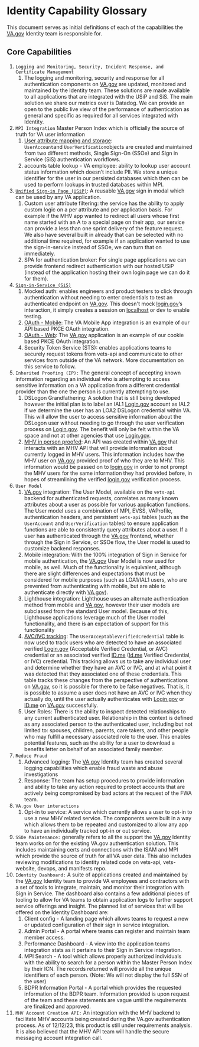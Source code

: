 # Identity Capability Glossary

This document serves as initial definitions of each of the capabilities the [VA.gov](http://va.gov/) Identity team is responsible for.

## Core Capabilities

1. `Logging and Monitoring, Security, Incident Response, and Certificate Management`
    1. The logging and monitoring, security and response for all authentication components on [VA.gov](http://va.gov/) are updated, monitored and maintained by the Identity team. These solutions are made available to all applications that are integrated with the USiP and SiS. The main solution we share our metrics over is Datadog. We can provide an open to the public live view of the performance of authentication as general and specific as required for all services integrated with Identity.
2. `MPI Integration` Master Person Index which is officially the source of truth for VA user information
    1. [User attribute mapping and storage](https://github.com/department-of-veterans-affairs/va.gov-team/blob/master/products/identity/Design%20Documents/UserAccount_Attributes.md): `UserAccount`and `UserVerification`objects are created and maintained from two different methods, Single Sign-On (SSOe) and Sign in Service (SiS) authentication workflows.
    2. accounts table lookup - VA employee: ability to lookup user account status information which doesn’t include PII. We store a unique identifier for the user in our persisted databases which then can be used to perform lookups in trusted databases within MPI.
3. [`Unified Sign-in Page (USiP)`](https://github.com/department-of-veterans-affairs/va.gov-team/blob/master/products/identity/Design%20Documents/Unified%20Sign%20In%20Pages/README.md): A reusable [VA.gov](http://va.gov/) sign in modal which can be used by any VA application.
    1. Custom user attribute filtering: the service has the ability to apply custom logic on a per attribute and per application basis. For example if the MHV app wanted to redirect all users whose first name started with an A to a special page on their app, our service can provide a less than one sprint delivery of the feature request. We also have several built in already that can be selected with no additional time required, for example if an application wanted to use the sign-in-service instead of SSOe, we can turn that on immediately.
    2. SPA for authentication broker: For single page applications we can provide frontend redirect authentication with our hosted USiP (instead of the application hosting their own login page we can do it for them).
4. [`Sign-in-Service (SiS)`](https://github.com/department-of-veterans-affairs/va.gov-team/blob/master/products/identity/Sign-In%20Service/readme.md)
    1. Mocked auth: enables engineers and product testers to click through authentication without needing to enter credentials to test an authenticated endpoint on [VA.gov](http://va.gov/). This doesn't mock [login.gov](http://login.gov/)’s interaction, it simply creates a session on [localhost](http://localhost/) or dev to enable testing.
    2. [OAuth - Mobile](https://github.com/department-of-veterans-affairs/va.gov-team/blob/master/products/identity/Sign-In%20Service/auth_flows/mobile_oauth.md): The VA Mobile App integration is an example of our API based PKCE OAuth integration.
    3. [OAuth - Web](https://github.com/department-of-veterans-affairs/va.gov-team/blob/master/products/identity/Sign-In%20Service/auth_flows/web_oauth.md): The [VA.gov](http://va.gov/) application is an example of our cookie based PKCE OAuth integration.
    4. Security Token Service (STS): enables applications teams to securely request tokens from vets-api and communicate to other services from outside of the VA network. More documentation on this service to follow.
5. `Inherited Proofing (IP):` The general concept of accepting known information regarding an individual who is attempting to access sensitive information on a VA application from a different credential provider than the one the person is currently attempting to use.
    1. DSLogon Grandfathering: A solution that is still being developed however the initial plan is to label an IAL1 [Login.gov](http://login.gov/) account as IAL2 if we determine the user has an LOA2 DSLogon credential within VA. This will allow the user to access sensitive information about the DSLogon user without needing to go through the user verification process on [Login.gov](http://login.gov/). The benefit will only be felt within the VA space and not at other agencies that use [Login.gov](http://login.gov/).
    2. [MHV in person proofed](https://github.com/department-of-veterans-affairs/va.gov-team/tree/master/products/identity/Inherited%20Proofing/MHV%20Inherited%20Proofing): An API was created within [VA.gov](http://va.gov/) that interacts with an MHV API that will provide information about currently logged in MHV users. This information includes how the MHV user on [VA.gov](http://va.gov/) provided proof of who they are to MHV. This information would be passed on to [login.gov](http://login.gov/) in order to not prompt the MHV users for the same information they had provided before, in hopes of streamlining the verified [login.gov](http://login.gov/) verification process.
6. `User Model`
    1. [VA.gov](http://va.gov/) integration: The User Model, available on the `vets-api` backend for authenticated requests, correlates as many known attributes about a user as possible for various application functions. The User model uses a combination of MPI, EVSS, VAProfile, authentication headers, and persistent `vets-api` tables (such as the `UserAccount` and `UserVerification` tables) to ensure application functions are able to consistently query attributes about a user. If a user has authenticated through the [VA.gov](http://va.gov/) frontend, whether through the Sign in Service, or SSOe flow, the User model is used to customize backend responses.
    2. Mobile integration: With the 100% integration of Sign in Service for mobile authentication, the [VA.gov](http://va.gov/) User Model is now used for mobile, as well. Much of the functionality is equivalent, although there are slight differences and expectations that must be considered for mobile purposes (such as LOA1/IAL1 users, who are prevented from authenticating with mobile, but are able to authenticate directly with [VA.gov](http://va.gov/)).
    3. Lighthouse integration: Lighthouse uses an alternate authentication method from mobile and [VA.gov](http://va.gov/), however their user models are subclassed from the standard User model. Because of this, Lighthouse applications leverage much of the User model functionality, and there is an expectation of support for this functionality
    4. [AVC/IVC tracking](https://github.com/department-of-veterans-affairs/va.gov-team/blob/master/products/identity/Design%20Documents/AVC_IVC_Logs.md): The `UserAcceptableVerifiedCredential` table is now used to track users who are detected to have an associated verified [Login.gov](http://login.gov/) (Acceptable Verified Credential, or AVC) credential or an associated verified [ID.me](http://id.me/) ([Id.me](http://id.me/) Verified Credential, or IVC) credential. This tracking allows us to take any individual user and determine whether they have an AVC or IVC, and at what point it was detected that they associated one of these credentials. This table tracks these changes from the perspective of authentications on [VA.gov](http://va.gov/), so it is possible for there to be false negatives. That is, it is possible to assume a user does not have an AVC or IVC when they actually do, until the user actually authenticates with [Login.gov](http://login.gov/) or [ID.me](http://id.me/) on [VA.gov](http://va.gov/) successfully.
    5. User Roles: There is the ability to inspect detected relationships to any current authenticated user. Relationship in this context is defined as any associated person to the authenticated user, including but not limited to: spouses, children, parents, care takers, and other people who may fulfill a necessary associated role to the user. This enables potential features, such as the ability for a user to download a benefits letter on behalf of an associated family member.
7. `Reduce Fraud`
    1. Advanced logging: The [VA.gov](http://VA.gov) Identity team has created several logging capabilities which enable fraud waste and abuse investigations
    2. Response: The team has setup procedures to provide information and ability to take any action required to protect accounts that are actively being compromised by bad actors at the request of the FWA team.
8. `VA.gov User interactions`
    1. Opt-in to service: A service which currently allows a user to opt-in to use a new MHV related service. The components were built in a way which allows them to be repeated and customized to allow any app to have an individually tracked opt-in or out service.
9. `SSOe Maintenance:` generally refers to all the support the [VA.gov](http://VA.gov) Identity team works on for the existing VA.gov authentication solution. This includes maintaining certs and connections with the ISAM and MPI which provide the source of truth for all VA user data. This also includes reviewing modifications to identity related code on vets-api, vets-website, devops, and manifests repo.
10. `Identity Dashboard:` A suite of applications created and maintained by the [VA.gov](http://va.gov/) Identity team to provide VA employees and contractors with a set of tools to integrate, maintain, and monitor their integration with Sign in Service. The dashboard also contains a few additional pieces of tooling to allow for VA teams to obtain application logs to further support service offerings and insight. The planned list of services that will be offered on the Identity Dashboard are:
    1. Client config - A landing page which allows teams to request a new or updated configuration of their sign in service integration.
    2. Admin Portal - A portal where teams can register and maintain team member access.
    3. Performance Dashboard - A view into the application teams integration stats as it pertains to their Sign in Service integration.
    4. MPI Search - A tool which allows properly authorized individuals with the ability to search for a person within the Master Person Index by their ICN. The records returned will provide all the unique identifiers of each person. (Note: We will not display the full SSN of the user)
    5. BDPR Information Portal - A portal which provides the requested information of the BDPR team. Information provided is upon request of the team and these statements are vague until the requirements are finalized and approved.
11. `MHV Account Creation API:` An integration with the MHV backend to facilitate MHV accounts being created during the VA.gov authentication process. As of 12/12/23, this product is still under requirements analysis. It is also believed that the MHV API team will handle the secure messaging account integration call.
